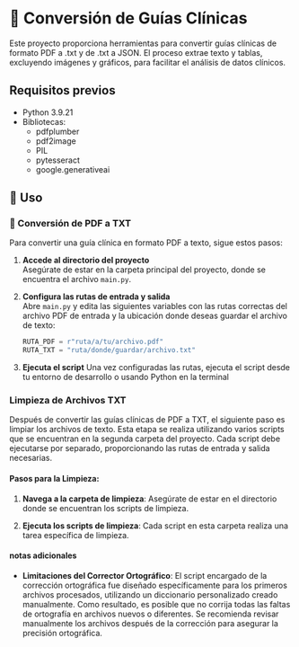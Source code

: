# 🏥 Conversión de Guías Clínicas 
Este proyecto proporciona herramientas para convertir guías clínicas de formato PDF a .txt y de .txt a JSON. El proceso extrae texto y tablas, excluyendo imágenes y gráficos, para facilitar el análisis de datos clínicos.

## Requisitos previos 
- Python 3.9.21
- Bibliotecas:
  -  pdfplumber
  -  pdf2image
  -  PIL
  -  pytesseract
  -  google.generativeai

## 📌 Uso

### 🚀 Conversión de PDF a TXT

Para convertir una guía clínica en formato PDF a texto, sigue estos pasos:

1. **Accede al directorio del proyecto**  
   Asegúrate de estar en la carpeta principal del proyecto, donde se encuentra el archivo `main.py`.

2. **Configura las rutas de entrada y salida**  
   Abre `main.py` y edita las siguientes variables con las rutas correctas del archivo PDF de entrada y la ubicación donde deseas guardar el archivo de texto:

   ```python
   RUTA_PDF = r"ruta/a/tu/archivo.pdf"
   RUTA_TXT = "ruta/donde/guardar/archivo.txt"

3. **Ejecuta el script**
   Una vez configuradas las rutas, ejecuta el script desde tu entorno de desarrollo o usando Python en la terminal

### Limpieza de Archivos TXT

Después de convertir las guías clínicas de PDF a TXT, el siguiente paso es limpiar los archivos de texto. Esta etapa se realiza utilizando varios scripts que se encuentran en la segunda carpeta del proyecto. Cada script debe ejecutarse por separado, proporcionando las rutas de entrada y salida necesarias.

#### Pasos para la Limpieza:

1. **Navega a la carpeta de limpieza**: Asegúrate de estar en el directorio donde se encuentran los scripts de limpieza.

2. **Ejecuta los scripts de limpieza**: Cada script en esta carpeta realiza una tarea específica de limpieza.

#### notas adicionales

- **Limitaciones del Corrector Ortográfico**: 
  El script encargado de la corrección ortográfica fue diseñado específicamente para los primeros archivos procesados, utilizando un diccionario personalizado creado manualmente. Como resultado, es posible que no corrija todas las faltas de ortografía en archivos nuevos o diferentes. Se recomienda revisar manualmente los archivos después de la corrección para asegurar la precisión ortográfica.
